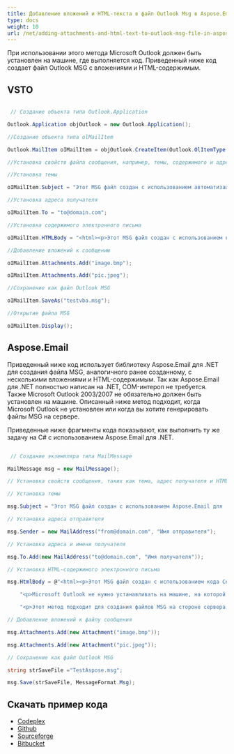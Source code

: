 ```yaml
---
title: Добавление вложений и HTML-текста в файл Outlook Msg в Aspose.Email
type: docs
weight: 10
url: /net/adding-attachments-and-html-text-to-outlook-msg-file-in-aspose-email/
---
```



При использовании этого метода Microsoft Outlook должен быть установлен на машине, где выполняется код. Приведенный ниже код создает файл Outlook MSG с вложениями и HTML-содержимым.
## **VSTO**
``` cs

 // Создание объекта типа Outlook.Application

Outlook.Application objOutlook = new Outlook.Application();

//Создание объекта типа olMailItem

Outlook.MailItem oIMailItem = objOutlook.CreateItem(Outlook.OlItemType.olMailItem);

//Установка свойств файла сообщения, например, темы, содержимого и адреса получателя

//Установка темы

oIMailItem.Subject = "Этот MSG файл создан с использованием автоматизации Office.";

//Установка адреса получателя

oIMailItem.To = "to@domain.com";

//Установка содержимого электронного письма

oIMailItem.HTMLBody = "<html><p>Этот MSG файл создан с использованием кода VBA.</p>";

//Добавление вложений к сообщению

oIMailItem.Attachments.Add("image.bmp");

oIMailItem.Attachments.Add("pic.jpeg");

//Сохранение как файл Outlook MSG

oIMailItem.SaveAs("testvba.msg");

//Открытие файла MSG

oIMailItem.Display();

```
## **Aspose.Email**
Приведенный ниже код использует библиотеку Aspose.Email для .NET для создания файла MSG, аналогичного ранее созданному, с несколькими вложениями и HTML-содержимым. Так как Aspose.Email для .NET полностью написан на .NET, COM-интероп не требуется. Также Microsoft Outlook 2003/2007 не обязательно должен быть установлен на машине. Описанный ниже метод подходит, когда Microsoft Outlook не установлен или когда вы хотите генерировать файлы MSG на сервере.

Приведенные ниже фрагменты кода показывают, как выполнить ту же задачу на C# с использованием Aspose.Email для .NET.

``` cs

 // Создание экземпляра типа MailMessage

MailMessage msg = new MailMessage();

// Установка свойств сообщения, таких как тема, адрес получателя и HTML-содержимое

// Установка темы

msg.Subject = "Этот MSG файл создан с использованием Aspose.Email для .NET";

// Установка адреса отправителя

msg.Sender = new MailAddress("from@domain.com", "Имя отправителя");

// Установка адреса и имени получателя

msg.To.Add(new MailAddress("to@domain.com", "Имя получателя"));

// Установка HTML-содержимого электронного письма

msg.HtmlBody = @"<html><p>Этот MSG файл создан с использованием кода C#.</p>" +

	"<p>Microsoft Outlook не нужно устанавливать на машине, на которой выполняется этот код.</p>" +

	"<p>Этот метод подходит для создания файлов MSG на стороне сервера.</html>";

// Добавление вложений к файлу сообщения

msg.Attachments.Add(new Attachment("image.bmp"));

msg.Attachments.Add(new Attachment("pic.jpeg"));

// Сохранение как файл Outlook MSG

string strSaveFile ="TestAspose.msg";

msg.Save(strSaveFile, MessageFormat.Msg);

```
## **Скачать пример кода**
- [Codeplex](https://asposevsto.codeplex.com/downloads/get/772938)
- [Github](https://github.com/Aspose/Aspose.Email-for-.NET/tree/master/Plugins/Aspose.Email%20Vs%20VSTO%20Outlook)
- [Sourceforge](https://sourceforge.net/projects/asposevsto/files/Aspose.Email%20Vs%20VSTO%20Outlook/Adding%20Attachments%20and%20HTML%20Text%20to%20Outlook%20Msg%20File%20\(Aspose.Email\).zip/download)
- [Bitbucket](https://bitbucket.org/asposemarketplace/aspose-for-vsto/downloads/Adding%20Attachments%20and%20HTML%20Text%20to%20Outlook%20Msg%20File%20\(Aspose.Email\).zip)
